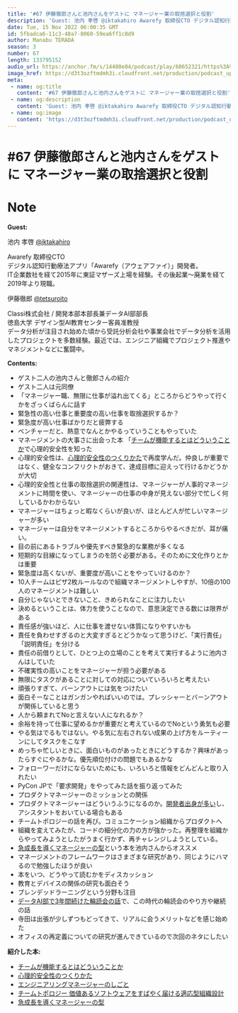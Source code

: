```yaml
---
title: '#67 伊藤徹郎さんと池内さんをゲストに マネージャー業の取捨選択と役割'
description: 'Guest: 池内 孝啓 @iktakahiro Awarefy 取締役CTO デジタル認知行動療法アプリ「Awarefy（アウェアファイ）」開発者。 IT企業数社を経て2015年に東証マザーズ上場を'
date: Tue, 15 Nov 2022 06:00:35 GMT
id: 5fbadca6-11c3-48a7-8060-59ea6ff1c8d9
author: Manabu TERADA
season: 3
number: 67
length: 133795152
audio_url: https://anchor.fm/s/14480e04/podcast/play/60652321/https%3A%2F%2Fd3ctxlq1ktw2nl.cloudfront.net%2Fstaging%2F2022-10-15%2Faa4b1557-4b0b-a164-91e2-73da72dfbf4e.mp3
image_href: https://d3t3ozftmdmh3i.cloudfront.net/production/podcast_uploaded/3302665/3302665-1582446732992-f3e5401da36c1.jpg
meta:
 - name: og:title
   content: '#67 伊藤徹郎さんと池内さんをゲストに マネージャー業の取捨選択と役割'
 - name: og:description
   content: 'Guest: 池内 孝啓 @iktakahiro Awarefy 取締役CTO デジタル認知行動療法アプリ「Awarefy（アウェアファイ）」開発者。 IT企業数社を経て2015年に東証マザーズ上場を'
 - name: og:image
   content: 'https://d3t3ozftmdmh3i.cloudfront.net/production/podcast_uploaded/3302665/3302665-1582446732992-f3e5401da36c1.jpg'
---
```

# #67 伊藤徹郎さんと池内さんをゲストに マネージャー業の取捨選択と役割

<DisplayDate :dateStr="'Tue, 15 Nov 2022 06:00:35 GMT'" />
<DisplaySeason :season="3" :topic="67" />


# Note

<p><strong>Guest:</strong></p>
<p>池内 孝啓 <a href="https://twitter.com/iktakahiro" rel="noreferrer nofollow noopener" target="_blank">@iktakahiro</a></p>
<p>Awarefy 取締役CTO<br>
デジタル認知行動療法アプリ「Awarefy（アウェアファイ）」開発者。<br>
IT企業数社を経て2015年に東証マザーズ上場を経験。その後起業〜廃業を経て2019年より現職。</p>
<p>伊藤徹郎 <a href="https://twitter.com/tetsuroito" rel="noreferrer nofollow noopener" target="_blank">@tetsuroito</a></p>
<p>Classi株式会社 / 開発本部本部長兼データAI部部長<br>
徳島大学 デザイン型AI教育センター客員准教授<br>
データ分析が注目され始めた頃から受託分析会社や事業会社でデータ分析を活用したプロジェクトを多数経験。最近では、エンジニア組織でプロジェクト推進やマネジメントなどに奮闘中。</p>
<p><strong>Contents:</strong></p>
<ul>
 <li>ゲスト二人の池内さんと徹郎さんの紹介</li>
 <li>ゲスト二人は元同僚</li>
  <li>「マネージャー職、無限に仕事が溢れ出てくる」ところからどうやって行くかをざっくばらんに話す</li>
  <li>緊急性の高い仕事と重要度の高い仕事を取捨選択するか？</li>
  <li>緊急度が高い仕事ばかりだと疲弊する</li>
  <li>ベンチャーだと、熱意でなんとかやるっていうこともやっていた</li>
  <li>マネージメントの大事さに出会った本 「<a href="https://amzn.to/3tvwKp7" rel="noreferrer nofollow noopener" target="_blank">チームが機能するとはどういうことか</a>で心理的安全性を知った</li>
  <li>心理的安全性は、<a href="https://amzn.to/3Ge6yGU" rel="noreferrer nofollow noopener" target="_blank">心理的安全性のつくりかた</a>で再度学んだ。仲良しが重要ではなく、健全なコンフリクトがおきて、達成目標に迎えって行けるかどうかが大切</li>
  <li>心理的安全性と仕事の取捨選択の関連性は、マネージャーが人事的マネージメントに時間を使い、マネージャーの仕事の中身が見えない部分で忙しく何しているかわからない</li>
  <li>マネージャーはちょっと暇なくらいが良いが、ほとんど人が忙しいマネージャーが多い</li>
  <li>マネージャーは自分をマネージメントするところからやるべきだが、耳が痛い。</li>
  <li>目の前にあるトラブルや優先すべき緊急的な業務が多くなる</li>
  <li>短期的な目線になってしまうのを防ぐ必要がある。そのために文化作りとかは重要</li>
  <li>緊急度は高くないが、重要度が高いことをやっていけるのか？</li>
  <li>10人チームはピザ2枚ルールなので組織マネージメントしやすが、10倍の100人のマネージメントは難しい</li>
  <li>自分じゃないとできないこと、きめられなことに注力したい</li>
  <li>決めるということは、体力を使うことなので、意思決定できる数には限界がある</li>
  <li>責任感が強いほど、人に仕事を渡せない体質になりやすいかも</li>
  <li>責任を負わせすぎるのと大変すぎるとどうかなって思うけど、「実行責任」「説明責任」を分ける</li>
  <li>責任の前借りとして、ひとつ上の立場のことを考えて実行するように池内さんはしていた</li>
  <li>不確実性の高いことをマネージャーが担う必要がある</li>
  <li>無限にタスクがあることに対しての対応についていろいろと考えたい</li>
  <li>頑張りすぎて、バーンアウトには気をつけたい</li>
  <li>面白そーなことはガンガンやればいいのでは。プレッシャーとバーンアウトが関係していると思う</li>
  <li>人から頼まれてNoと言えない人になれるか？</li>
  <li>余裕を持って仕事に望めるかが重要だと考えているのでNoという勇気も必要</li>
  <li>やる気はでるもではない。やる気に左右されない成果の上げ方をルーティーンにしてタスクをこなす</li>
  <li>めっちゃ忙しいときに、面白いものがあったときにどうするか？興味があったらすぐにやるかな。優先順位付けの問題でもあるかな</li>
  <li>フォローワーだけにならないためにも、いろいろと情報をどんどんと取り入れたい</li>
  <li>PyCon JPで「要求開発」をやってみた話を振り返ってみた</li>
  <li>プロダクトマネージャーのミッションとの関係</li>
  <li>プロダクトマネージャーはどういうふうになるのか。<a href="https://note.com/pmconfjp/n/n8ad11e37d7ed" rel="noreferrer nofollow noopener" target="_blank">開発者出身が多い</a>し、アシスタントをおいている場合もある</li>
  <li>チームトポロジーの話を再び。コミュニケーション組織からプロダクトへ</li>
  <li>組織を変えてみたが、コードの細分化の力の方が強かった。再整理を組織からやってみようとしたがうまく行かず、再チャレンジしようとしている。</li>
  <li><a href="https://amzn.to/3O8VdK8" rel="noreferrer nofollow noopener" target="_blank">急成長を導くマネージャーの型</a>という本を池内さんからオススメ</li>
  <li>マネージメントのフレームワークはさまざまな研究があり、同じようにハマるので勉強したほうが良い</li>
  <li>本をいつ、どうやって読むかをディスカッション</li>
  <li>教育とデバイスの関係の研究も面白そう</li>
  <li>ブレンデッドラーニングという分野も注目</li>
  <li><a href="https://tech.classi.jp/entry/2022/11/02/120000" rel="noreferrer nofollow noopener" target="_blank">データAI部で3年間続けた輪読会の話</a>で、この時代の輪読会のやり方や継続の話</li>
  <li>寺田は出張が少しずつもどってきて、リアルに会うメリットなどを感じ始めた</li>
  <li>オフィスの再定義についての研究が進んできているので次回のネタにしたい</li>
</ul>
<p><strong>紹介した本:</strong></p>
<ul>
  <li><a href="https://amzn.to/3tvwKp7" rel="noreferrer nofollow noopener" target="_blank">チームが機能するとはどういうことか</a></li>
  <li><a href="https://amzn.to/3Ge6yGU" rel="noreferrer nofollow noopener" target="_blank">心理的安全性のつくりかた</a></li>
  <li><a href="https://amzn.to/3g3JWhM" rel="noreferrer nofollow noopener" target="_blank">エンジニアリングマネージャーのしごと</a></li>
  <li><a href="https://amzn.to/3TD18s7" rel="noreferrer nofollow noopener" target="_blank">チームトポロジー 価値あるソフトウェアをすばやく届ける適応型組織設計</a></li>
  <li><a href="https://amzn.to/3O8VdK8" rel="noreferrer nofollow noopener" target="_blank">急成長を導くマネージャーの型</a></li>
</ul>
<p><br></p>



<Player title="#67 伊藤徹郎さんと池内さんをゲストに マネージャー業の取捨選択と役割" 
  audio_url="https://anchor.fm/s/14480e04/podcast/play/60652321/https%3A%2F%2Fd3ctxlq1ktw2nl.cloudfront.net%2Fstaging%2F2022-10-15%2Faa4b1557-4b0b-a164-91e2-73da72dfbf4e.mp3" 
  image_href="https://d3t3ozftmdmh3i.cloudfront.net/production/podcast_uploaded/3302665/3302665-1582446732992-f3e5401da36c1.jpg" 
/>

